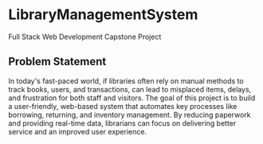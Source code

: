 # LibraryManagementSystem
Full Stack Web Development Capstone Project

## Problem Statement
In today's fast-paced world, if libraries often rely on manual methods to track books, users, and transactions, can lead to misplaced items, delays, and frustration for both staff and visitors. The goal of this project is to build a user-friendly, web-based system that automates key processes like borrowing, returning, and inventory management.
By reducing paperwork and providing real-time data, librarians can focus on delivering better service and an improved user experience.

